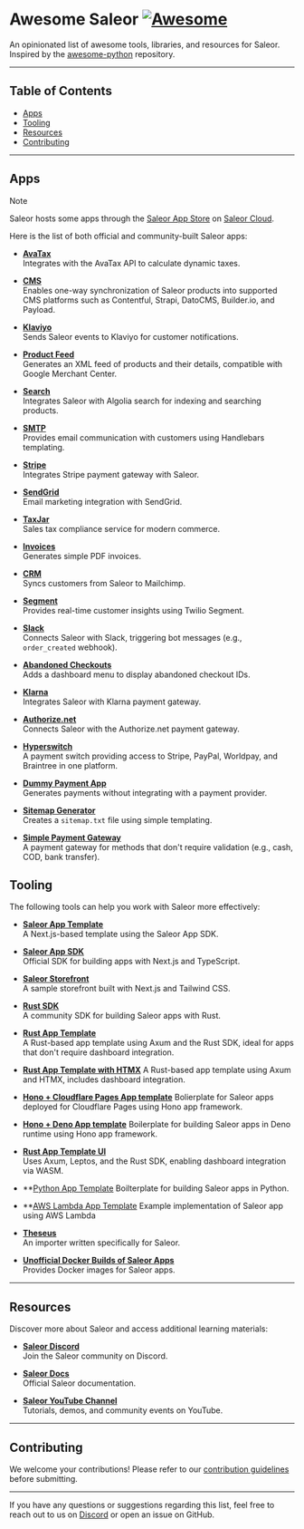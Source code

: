 # Awesome Saleor [![Awesome](https://awesome.re/badge.svg)](https://awesome.re)

An opinionated list of awesome tools, libraries, and resources for Saleor. Inspired by the [awesome-python](https://github.com/vinta/awesome-python) repository.

---

## Table of Contents

- [Apps](#apps)
- [Tooling](#tooling)
- [Resources](#resources)
- [Contributing](#contributing)

---

## Apps

> [!NOTE]  
> Saleor hosts some apps through the [Saleor App Store](https://docs.saleor.io/developer/app-store/overview#saleor-app-store) on [Saleor Cloud](https://cloud.saleor.io/).

Here is the list of both official and community-built Saleor apps:

- **[AvaTax](https://github.com/saleor/apps/tree/canary/apps/avatax)**  
  Integrates with the AvaTax API to calculate dynamic taxes.
  
- **[CMS](https://github.com/saleor/apps/tree/canary/apps/cms-v2)**  
  Enables one-way synchronization of Saleor products into supported CMS platforms such as Contentful, Strapi, DatoCMS, Builder.io, and Payload.
  
- **[Klaviyo](https://github.com/saleor/apps/tree/canary/apps/klaviyo)**  
  Sends Saleor events to Klaviyo for customer notifications.
  
- **[Product Feed](https://github.com/saleor/apps/tree/canary/apps/products-feed)**  
  Generates an XML feed of products and their details, compatible with Google Merchant Center.
  
- **[Search](https://github.com/saleor/apps/tree/canary/apps/search)**  
  Integrates Saleor with Algolia search for indexing and searching products.
  
- **[SMTP](https://github.com/saleor/apps/tree/canary/apps/smtp)**  
  Provides email communication with customers using Handlebars templating.
  
- **[Stripe](https://github.com/saleor/saleor-app-payment-stripe)**  
  Integrates Stripe payment gateway with Saleor.
  
- **[SendGrid](https://github.com/saleor/example-app-sendgrid)**  
  Email marketing integration with SendGrid.
  
- **[TaxJar](https://github.com/saleor/example-app-taxjar)**  
  Sales tax compliance service for modern commerce.
  
- **[Invoices](https://github.com/saleor/example-app-invoices)**  
  Generates simple PDF invoices.
  
- **[CRM](https://github.com/saleor/example-app-crm)**  
  Syncs customers from Saleor to Mailchimp.
  
- **[Segment](https://github.com/saleor/example-app-segment)**  
  Provides real-time customer insights using Twilio Segment.
  
- **[Slack](https://github.com/saleor/example-slack-app)**  
  Connects Saleor with Slack, triggering bot messages (e.g., `order_created` webhook).
  
- **[Abandoned Checkouts](https://github.com/saleor/saleor-app-abandoned-checkouts)**  
  Adds a dashboard menu to display abandoned checkout IDs.
  
- **[Klarna](https://github.com/saleor/saleor-app-payment-klarna)**  
  Integrates Saleor with Klarna payment gateway.
  
- **[Authorize.net](https://github.com/saleor/saleor-app-payment-authorize.net)**  
  Connects Saleor with the Authorize.net payment gateway.
  
- **[Hyperswitch](https://github.com/juspay/hyperswitch-saleor-payment-app)**  
  A payment switch providing access to Stripe, PayPal, Worldpay, and Braintree in one platform.
  
- **[Dummy Payment App](https://github.com/saleor/dummy-payment-app)**  
  Generates payments without integrating with a payment provider.
  
- **[Sitemap Generator](https://github.com/djkato/saleor-apps-rs)**  
  Creates a `sitemap.txt` file using simple templating.
  
- **[Simple Payment Gateway](https://github.com/djkato/saleor-apps-rs/tree/master/simple-payment-gateway)**  
  A payment gateway for methods that don't require validation (e.g., cash, COD, bank transfer).

## Tooling

The following tools can help you work with Saleor more effectively:

- **[Saleor App Template](https://github.com/saleor/saleor-app-template)**  
  A Next.js-based template using the Saleor App SDK.
  
- **[Saleor App SDK](https://github.com/saleor/app-sdk)**  
  Official SDK for building apps with Next.js and TypeScript.
  
- **[Saleor Storefront](https://github.com/saleor/storefront)**  
  A sample storefront built with Next.js and Tailwind CSS.
  
- **[Rust SDK](https://github.com/djkato/saleor-apps-rs)**  
  A community SDK for building Saleor apps with Rust.
  
- **[Rust App Template](https://github.com/djkato/saleor-apps-rs)**  
  A Rust-based app template using Axum and the Rust SDK, ideal for apps that don't require dashboard integration.

- **[Rust App Template with HTMX](https://github.com/cozyGalvinism/saleor-app-rust-axum)**
  A Rust-based app template using Axum and HTMX, includes dashboard integration.

- **[Hono + Cloudflare Pages App template](https://github.com/witoszekdev/saleor-app-hono-cf-pages-template)**
  Bolierplate for Saleor apps deployed for Cloudflare Pages using Hono app framework.

- **[Hono + Deno App template](https://github.com/witoszekdev/saleor-app-hono-deno-template)**
  Boilerplate for building Saleor apps in Deno runtime using Hono app framework.
  
- **[Rust App Template UI](https://github.com/djkato/saleor-apps-rs)**  
  Uses Axum, Leptos, and the Rust SDK, enabling dashboard integration via WASM.

- **[Python App Template](https://github.com/mirumee/saleor-app-framework-python)
  Boilterplate for building Saleor apps in Python.

- **[AWS Lambda App Template](https://github.com/mirumee/serverless-saleor-app-example)
  Example implementation of Saleor app using AWS Lambda
  
- **[Theseus](https://github.com/p-febis/theseus)**  
  An importer written specifically for Saleor.
  
- **[Unofficial Docker Builds of Saleor Apps](https://github.com/djkato/saleor-dockerize-all-apps)**  
  Provides Docker images for Saleor apps.

---

## Resources

Discover more about Saleor and access additional learning materials:

- **[Saleor Discord](https://discord.gg/H52JTZAtSH)**  
  Join the Saleor community on Discord.
  
- **[Saleor Docs](https://docs.saleor.io/)**  
  Official Saleor documentation.
  
- **[Saleor YouTube Channel](https://www.youtube.com/@saleor)**  
  Tutorials, demos, and community events on YouTube.

---

## Contributing

We welcome your contributions! Please refer to our [contribution guidelines](https://github.com/saleor/awesome-saleor/blob/master/CONTRIBUTING.md) before submitting.

---

If you have any questions or suggestions regarding this list, feel free to reach out to us on [Discord](https://discord.gg/H52JTZAtSH) or open an issue on GitHub.
